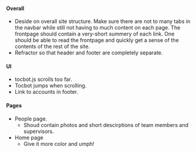 #### Overall
* Deside on overall site structure. Make sure there are not to many tabs in the navbar while still not having to much content on each page. The frontpage should contain a very-short summery of each link. One should be able to read the frontpage and quickly get a sense of the contents of the rest of the site. 
* Refractor so that header and footer are completely separate.

#### UI
* tocbot.js scrolls too far.
* Tocbot jumps when scrolling.
* Link to accounts in footer.

#### Pages
* People page.
    * Shoud contain photos and short descirptions of team members and supervisors.
* Home page
    * Give it more color and umph!


